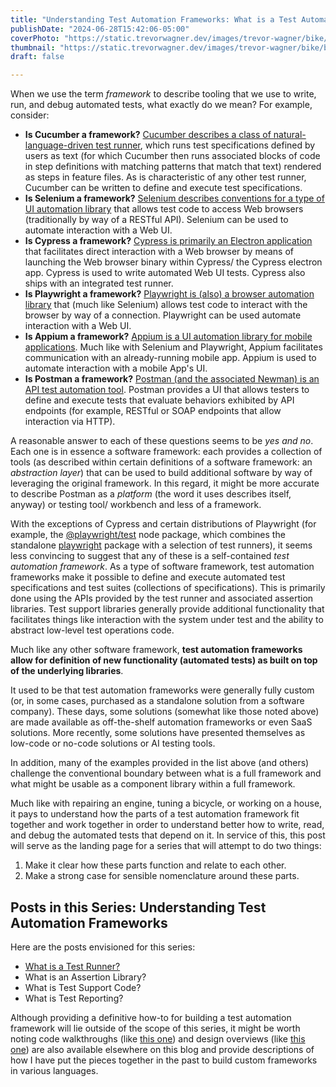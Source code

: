 ```yaml
---
title: "Understanding Test Automation Frameworks: What is a Test Automation Framework?"
publishDate: "2024-06-28T15:42:06-05:00"
coverPhoto: "https://static.trevorwagner.dev/images/trevor-wagner/bike/back-end/1200x799.jpg"
thumbnail: "https://static.trevorwagner.dev/images/trevor-wagner/bike/back-end/300x200.jpg"
draft: false

---
```


When we use the term _framework_ to describe tooling that we use to write, run, and debug automated tests, what exactly do we mean? For example, consider:

- **Is Cucumber a framework?** [Cucumber describes a class of natural-language-driven test runner](https://cucumber.io/), which runs test specifications defined by users as text (for which Cucumber then runs associated blocks of code in step definitions with matching patterns that match that text) rendered as steps in feature files. As is characteristic of any other test runner, Cucumber can be written to define and execute test specifications.
- **Is Selenium a framework?** [Selenium describes conventions for a type of UI automation library](https://www.selenium.dev/) that allows test code to access Web browsers (traditionally by way of a RESTful API). Selenium can be used to automate interaction with a Web UI.
- **Is Cypress a framework?** [Cypress is primarily an Electron application](https://www.cypress.io/) that facilitates direct interaction with a Web browser by means of launching the Web browser binary within Cypress/ the Cypress electron app. Cypress is used to write automated Web UI tests. Cypress also ships with an integrated test runner.
- **Is Playwright a framework?** [Playwright is (also) a browser automation library](https://playwright.dev/) that (much like Selenium) allows test code to interact with the browser by way of a connection. Playwright can be used automate interaction with a Web UI.
- **Is Appium a framework?** [Appium is a UI automation library for mobile applications](https://appium.io/). Much like with Selenium and Playwright, Appium facilitates communication with an already-running mobile app. Appium is used to automate interaction with a mobile App's UI.
- **Is Postman a framework?** [Postman (and the associated Newman) is an API test automation tool](https://www.postman.com/). Postman provides a UI that allows testers to define and execute tests that evaluate behaviors exhibited by API endpoints (for example, RESTful or SOAP endpoints that allow interaction via HTTP).

A reasonable answer to each of these questions seems to be _yes and no_. Each one is in essence a software framework: each provides a collection of tools (as described within certain definitions of a software framework: an _abstraction layer_) that can be used to build additional software by way of leveraging the original framework. In this regard, it might be more accurate to describe Postman as a _platform_ (the word it uses describes itself, anyway) or testing tool/ workbench and less of a framework.

With the exceptions of Cypress and certain distributions of Playwright (for example, the [@playwright/test](https://www.npmjs.com/package/@playwright/test) node package, which combines the standalone [playwright](https://www.npmjs.com/package/playwright) package with a selection of test runners), it seems less convincing to suggest that any of these is a self-contained _test automation framework_. As a type of software framework, test automation frameworks make it possible to define and execute automated test specifications and test suites (collections of specifications). This is primarily done using the APIs provided by the test runner and associated assertion libraries. Test support libraries generally provide additional functionality that facilitates things like interaction with the system under test and the ability to abstract low-level test operations code.

Much like any other software framework, **test automation frameworks allow for definition of new functionality (automated tests) as built on top of the underlying libraries**.

It used to be that test automation frameworks were generally fully custom (or, in some cases, purchased as a standalone solution from a software company). These days, some solutions (somewhat like those noted above) are made available as off-the-shelf automation frameworks or even SaaS solutions. More recently, some solutions have presented themselves as low-code or no-code solutions or AI testing tools.

In addition, many of the examples provided in the list above (and others) challenge the conventional boundary between what is a full framework and what might be usable as a component library within a full framework.

Much like with repairing an engine, tuning a bicycle, or working on a house, it pays to understand how the parts of a test automation framework fit together and work together in order to understand better how to write, read, and debug the automated tests that depend on it. In service of this, this post will serve as the landing page for a series that will attempt to do two things:

1. Make it clear how these parts function and relate to each other.
2. Make a strong case for sensible nomenclature around these parts.

## Posts in this Series: Understanding Test Automation Frameworks
Here are the posts envisioned for this series:

- [What is a Test Runner?](/blog/posts/understanding-test-automation-frameworks-what-is-a-test-runner/)
- What is an Assertion Library?
- What is Test Support Code?
- What is Test Reporting?

Although providing a definitive how-to for building a test automation framework will lie outside of the scope of this series, it might be worth noting code walkthroughs (like [this one](/blog/posts/code-walkthrough-simple-framework-running-ui-tests-with-cucumber-jvm-sprinboottest-and-selenium/)) and design overviews (like [this one](http://localhost/blog/posts/how-i-improved-testing-stability-and-reduced-test-runtime-by-90/)) are also available elsewhere on this blog and provide descriptions of how I have put the pieces together in the past to build custom frameworks in various languages.